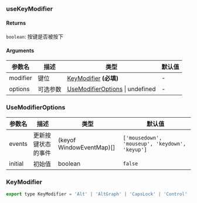 ### useKeyModifier

#### Returns
`boolean`: 按键是否被按下

#### Arguments
|参数名|描述|类型|默认值|
|---|---|---|---|
|modifier|键位|[KeyModifier](#KeyModifier)  **(必填)**|-|
|options|可选参数|[UseModifierOptions](#UseModifierOptions) \| undefined |-|

### UseModifierOptions

|参数名|描述|类型|默认值|
|---|---|---|---|
|events|更新按键状态的事件|(keyof WindowEventMap)[] |`['mousedown', 'mouseup', 'keydown', 'keyup']`|
|initial|初始值|boolean |`false`|

### KeyModifier

```js
export type KeyModifier = 'Alt' | 'AltGraph' | 'CapsLock' | 'Control' | 'Fn' | 'FnLock' | 'Meta' | 'NumLock' | 'ScrollLock' | 'Shift' | 'Symbol' | 'SymbolLock';
```